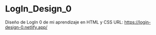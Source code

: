 # LogIn_Design_0
Diseño de LogIn 0 de mi aprendizaje en HTML y CSS
URL: https://login-design-0.netlify.app/
